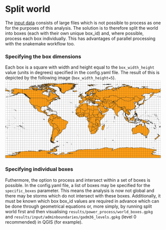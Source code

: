 # Split world

The [input data](../download/power_download.md) consists of large files which is not possible to process as one for the purposes of this analysis. The solution is to therefore split the world into boxes (each with their own unique box_id) and, where possible, process each box individually. This has advantages of parallel processing with the snakemake workflow too.

### Specifying the box dimensions
Each box is a square with width and height equal to the `box_width_height` value (units in degrees) specified in the config.yaml file. The result of this is depicted by the following image (`box_width_height=5`).
![Example world split `box_width_height=5`](../img/world_splitter.png)

### Specifying individual boxes
Futhermore, the option to process and intersect within a set of boxes is possible. In the config.yaml file, a list of boxes may be specified for the `specific_boxes` parameter. This means the analysis is now not global and there may be storms which do not intersect with these boxes. Additionally, it must be known which box box_id values are required in advance which can be done through geometrical equations or, more simply, by running split world first and then visualising `results/power_process/world_boxes.gpkg` and `results/input/adminboundaries/gadm36_levels.gpkg` (level 0 recommended) in QGIS (for example). 